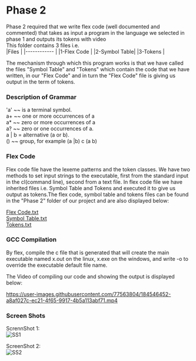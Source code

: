 # Phase 2  
Phase 2 required that we write flex code (well documented and commented) that takes as input a program in the language we selected in phase 1 and outputs its tokens with video  
This folder contains 3 files i.e.  
|Files         |
|------------  |
|1-Flex Code   |
|2-Symbol Table|
|3-Tokens      |  

The mechanism through which this program works is that we have called the files "Symbol Table" and "Tokens" which contain the code that we have written, in our "Flex Code" and in turn the "Flex Code" file is giving us output in the term of tokens.  

### Description of Grammar  

'a' ~~ is a terminal symbol.  
a+ ~~ one or more occurrences of a  
a* ~~ zero or more occurrences of a  
a? ~~ zero or one occurrences of a.  
a | b = alternative (a or b).  
() ~~ group, for example (a |b) c (a b)  

### Flex Code  
Flex code file have the lexeme patterns and the token classes. We have two methods to set input strings to the executable, first from the standard input in the cl(command line), second from a text file. In flex code file we have inherited files i.e. Symbol Table and Tokens and executed it to give us output as tokens.The flex code, symbol table and tokens files can be found in the "Phase 2" folder of our project and are also displayed below:    

[Flex Code.txt](https://github.com/FaritZafar/CC/files/9333735/Flex.Code.txt)  
[Symbol Table.txt](https://github.com/FaritZafar/CC/files/9333012/Symbol.Table.txt)  
[Tokens.txt](https://github.com/FaritZafar/CC/files/9333013/Tokens.txt)  

### GCC Compilation  
By flex, compile the c file that is generated that will create the main executable named x.out on the linux, x.exe on the windows, and write -o to override the executable default file name.  

The Video of compiling our code and showing the output is displayed below:  



https://user-images.githubusercontent.com/77563804/184546452-a8af027c-ec21-4f65-9917-4b5a113abf71.mp4





### Screen Shots  
ScrennShot 1:  
![SS1](https://user-images.githubusercontent.com/77563804/184546579-3748c673-bae1-4c35-899d-83a550562c20.PNG)


ScreenShot 2:  
 ![SS2](https://user-images.githubusercontent.com/77563804/184546465-4b6227ee-9cd5-44f2-a656-dafcf01c7ce4.PNG)


  

